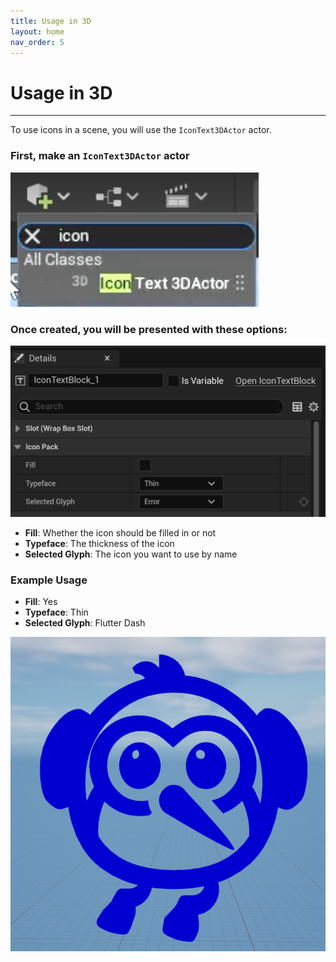 ```yaml
---
title: Usage in 3D
layout: home
nav_order: 5
---
```


# Usage in 3D

* * *

To use icons in a scene, you will use the `IconText3DActor` actor.

### First, make an `IconText3DActor` actor

![](./example3d1.png)

### Once created, you will be presented with these options:

![](./example2d2.png)

- **Fill**: Whether the icon should be filled in or not
- **Typeface**: The thickness of the icon 
- **Selected Glyph**: The icon you want to use by name

### Example Usage

- **Fill**: Yes
- **Typeface**: Thin
- **Selected Glyph**: Flutter Dash

![](./example3d2.png)